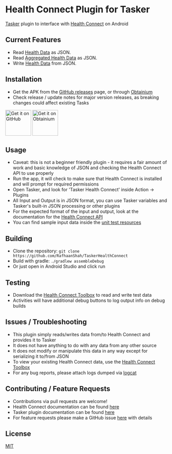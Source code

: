 # Health Connect Plugin for Tasker

[Tasker](https://tasker.joaoapps.com/) plugin to interface with [Health Connect](https://developer.android.com/health-connect) on Android

## Current Features
- Read [Health Data](https://developer.android.com/health-and-fitness/guides/health-connect/develop/read-data)  as JSON.
- Read [Aggregated Health Data](https://developer.android.com/health-and-fitness/guides/health-connect/develop/aggregate-data) as JSON.
- Write [Health Data](https://developer.android.com/health-and-fitness/guides/health-connect/develop/write-data) from JSON.

## Installation
- Get the APK from the [GitHub releases](https://github.com/RafhaanShah/TaskerHealthConnect/releases) page, or through [Obtainium](https://obtainium.imranr.dev/)
- Check release / update notes for major version releases, as breaking changes could affect existing Tasks

[<img src="https://raw.githubusercontent.com/LawnchairLauncher/lawnchair/refs/heads/15-dev/docs/assets/badge-github.png"
  alt="Get it on GitHub"
  height="80">](https://github.com/RafhaanShah/TaskerHealthConnect/releases)
[<img src="https://raw.githubusercontent.com/LawnchairLauncher/lawnchair/refs/heads/15-dev/docs/assets/badge-obtainium.png"
  alt="Get it on Obtainium"
  height="80">](obtainium://app/%7B%22id%22%3A%22com.rafapps.taskerhealthconnect%22%2C%22url%22%3A%22https%3A%2F%2Fgithub.com%2FRafhaanShah%2FTaskerHealthConnect%22%2C%22author%22%3A%22RafhaanShah%22%2C%22name%22%3A%22Tasker%20Health%20Connect%22%2C%22preferredApkIndex%22%3A0%2C%22additionalSettings%22%3A%22%7B%5C%22includePrereleases%5C%22%3Afalse%2C%5C%22fallbackToOlderReleases%5C%22%3Atrue%2C%5C%22filterReleaseTitlesByRegEx%5C%22%3A%5C%22%5C%22%2C%5C%22filterReleaseNotesByRegEx%5C%22%3A%5C%22%5C%22%2C%5C%22verifyLatestTag%5C%22%3Afalse%2C%5C%22sortMethodChoice%5C%22%3A%5C%22date%5C%22%2C%5C%22useLatestAssetDateAsReleaseDate%5C%22%3Afalse%2C%5C%22releaseTitleAsVersion%5C%22%3Atrue%2C%5C%22trackOnly%5C%22%3Afalse%2C%5C%22versionExtractionRegEx%5C%22%3A%5C%22%5C%22%2C%5C%22matchGroupToUse%5C%22%3A%5C%22%5C%22%2C%5C%22versionDetection%5C%22%3Atrue%2C%5C%22releaseDateAsVersion%5C%22%3Afalse%2C%5C%22useVersionCodeAsOSVersion%5C%22%3Afalse%2C%5C%22apkFilterRegEx%5C%22%3A%5C%22%5C%22%2C%5C%22invertAPKFilter%5C%22%3Afalse%2C%5C%22autoApkFilterByArch%5C%22%3Atrue%2C%5C%22appName%5C%22%3A%5C%22TaskerHealthConnect%5C%22%2C%5C%22appAuthor%5C%22%3A%5C%22RafhaanShah%5C%22%2C%5C%22shizukuPretendToBeGooglePlay%5C%22%3Afalse%2C%5C%22allowInsecure%5C%22%3Afalse%2C%5C%22exemptFromBackgroundUpdates%5C%22%3Afalse%2C%5C%22skipUpdateNotifications%5C%22%3Afalse%2C%5C%22about%5C%22%3A%5C%22%5C%22%2C%5C%22refreshBeforeDownload%5C%22%3Afalse%7D%22%7D)

## Usage
- Caveat: this is not a beginner friendly plugin - it requires a fair amount of work and basic knowledge of JSON and checking the Health Connect API to use properly
- Run the app, it will check to make sure that Health Connect is installed and will prompt for required permissions
- Open Tasker, and look for 'Tasker Health Connect' inside Action -> Plugins
- All Input and Output is in JSON format, you can use Tasker variables and Tasker's built-in JSON processing or other plugins
- For the expected format of the input and output, look at the documentation for the [Health Connect API](https://developer.android.com/reference/kotlin/androidx/health/connect/client/HealthConnectClient)
- You can find sample input data inside the [unit test resources](app/src/test/resources/input)

## Building
- Clone the repository: `git clone https://github.com/RafhaanShah/TaskerHealthConnect`
- Build with gradle: `./gradlew assembleDebug`
- Or just open in Android Studio and click run

## Testing
- Download the [Health Connect Toolbox](https://developer.android.com/health-and-fitness/guides/health-connect/test/health-connect-toolbox) to read and write test data
- Activities will have additional debug buttons to log output info on debug builds

## Issues / Troubleshooting
- This plugin simply reads/writes data from/to Health Connect and provides it to Tasker
- It does not have anything to do with any data from any other source
- It does not modify or manipulate this data in any way except for serializing it to/from JSON
- To view your existing Health Connect data, use the [Health Connect Toolbox](https://developer.android.com/health-and-fitness/guides/health-connect/test/health-connect-toolbox)
- For any bug reports, please attach logs dumped via [logcat](https://developer.android.com/tools/logcat)

## Contributing / Feature Requests
- Contributions via pull requests are welcome!
- Health Connect documentation can be found [here](https://developer.android.com/guide/health-and-fitness/health-connect/get-started)
- Tasker plugin documentation can be found [here](https://tasker.joaoapps.com/pluginslibrary.html)
- For feature requests please make a GitHub issue [here](https://github.com/RafhaanShah/TaskerHealthConnect/issues?q=is%3Aissue+is%3Aopen+sort%3Aupdated-desc) with details

## License
[MIT](https://choosealicense.com/licenses/mit/)

